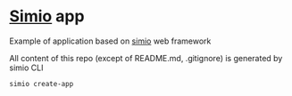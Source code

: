 # [Simio](https://github.com/RB387/Simio) app
Example of application based on [simio](https://github.com/RB387/Simio) web framework

All content of this repo (except of README.md, .gitignore) is generated by simio CLI
```
simio create-app
```

